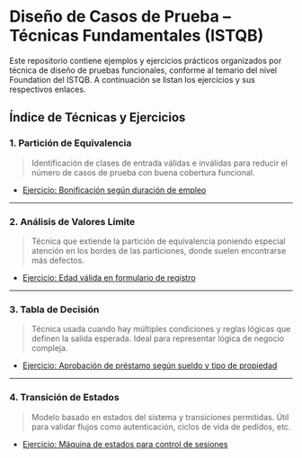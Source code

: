 # Diseño de Casos de Prueba – Técnicas Fundamentales (ISTQB)

Este repositorio contiene ejemplos y ejercicios prácticos organizados por técnica de diseño de pruebas funcionales, conforme al temario del nivel Foundation del ISTQB. A continuación se listan los ejercicios y sus respectivos enlaces.

## Índice de Técnicas y Ejercicios

### 1. Partición de Equivalencia
> Identificación de clases de entrada válidas e inválidas para reducir el número de casos de prueba con buena cobertura funcional.

- [Ejercicio: Bonificación según duración de empleo](./ejercicios/particion_equivalencia.md)

---

### 2. Análisis de Valores Límite
> Técnica que extiende la partición de equivalencia poniendo especial atención en los bordes de las particiones, donde suelen encontrarse más defectos.

- [Ejercicio: Edad válida en formulario de registro](./ejercicios/valores_limite.md)

---

### 3. Tabla de Decisión
> Técnica usada cuando hay múltiples condiciones y reglas lógicas que definen la salida esperada. Ideal para representar lógica de negocio compleja.

- [Ejercicio: Aprobación de préstamo según sueldo y tipo de propiedad](./ejercicios/tabla_decision.md)

---

### 4. Transición de Estados
> Modelo basado en estados del sistema y transiciones permitidas. Útil para validar flujos como autenticación, ciclos de vida de pedidos, etc.

- [Ejercicio: Máquina de estados para control de sesiones](./ejercicios/transicion_estados.md)
